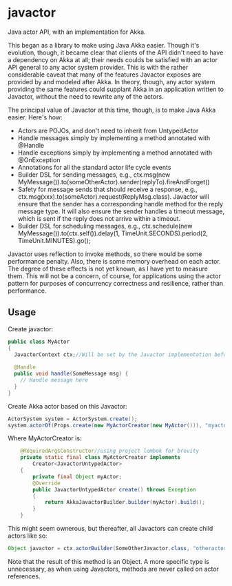 javactor
========

Java actor API, with an implementation for Akka.

This began as a library to make using Java Akka easier. Though it's evolution, though, it became clear that clients
of the API didn't need to have a dependency on Akka at all; their needs coulds be satisfied with an actor API general
to any actor system provider. This is with the rather considerable caveat that many of the features Javactor exposes are
provided by and modeled after Akka. In theory, though, any actor system providing the same features could supplant Akka
in an application written to Javactor, without the need to rewrite any of the actors.

The principal value of Javactor at this time, though, is to make Java Akka easier.  Here's how:
* Actors are POJOs, and don't need to inherit from UntypedActor
* Handle messages simply by implementing a method annotated with @Handle
* Handle exceptions simply by implementing a method annotated with @OnException
* Annotations for all the standard actor life cycle events
* Builder DSL for sending messages, e.g., ctx.msg(new MyMessage()).to(someOtherActor).sender(replyTo).fireAndForget()
* Safety for message sends that should receive a response, e.g., ctx.msg(xxx).to(someActor).request(ReplyMsg.class). Javactor will ensure that the sender has a corresponding handle method for the reply message type. It will also ensure the sender handles a timeout message, which is sent if the reply does not arrive within a timeout.
* Builder DSL for scheduling messages, e.g., ctx.schedule(new MyMessage()).to(ctx.self()).delay(1, TimeUnit.SECONDS).period(2, TimeUnit.MINUTES).go();

Javactor uses reflection to invoke methods, so there would be some performance penalty. Also, there is some memory overhead on each actor. The degree of these effects is not yet known, as I have yet to measure them. This will not be a concern, of course, for applications using the actor pattern for purposes of concurrency correctness and resilience, rather than performance.

Usage
-----

Create javactor:

```java
public class MyActor
{
  JavactorContext ctx;//Will be set by the Javactor implementation before each interaction with the Javactor
  
  @Handle
  public void handle(SomeMessage msg) {
    // Handle message here
  }
}
```

Create Akka actor based on this Javactor:

```java
ActorSystem system = ActorSystem.create();
system.actorOf(Props.create(new MyActorCreator(new MyActor())), "myactor");
```

Where MyActorCreator is:

```java
	@RequiredArgsConstructor//using project lombok for brevity
	private static final class MyActorCreator implements
		Creator<JavactorUntypedActor>
	{
		private final Object myActor;
		@Override
		public JavactorUntypedActor create() throws Exception
		{
			return AkkaJavactorBuilder.builder(myActor).build();
		}
	}
```

This might seem ownerous, but thereafter, all Javactors can create child actors like so:

```java
Object javactor = ctx.actorBuilder(SomeOtherJavactor.class, "otheractor").build();
```

Note that the result of this method is an Object. A more specific type is unnecessary, as when using Javactors,
methods are never called on actor references.
